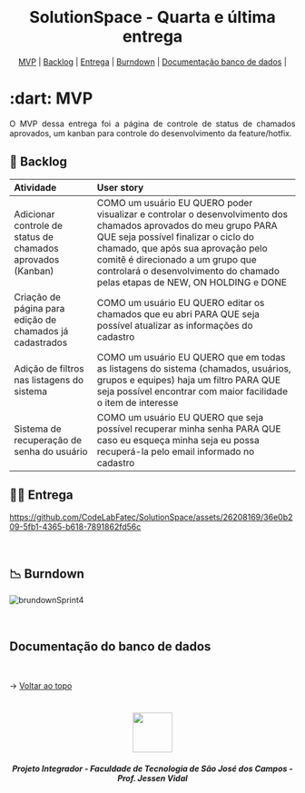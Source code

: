 
<br id="topo">
 
<h1 align="center">SolutionSpace - Quarta e última entrega</h1>

<p align="center">
    <a href="#mvp">MVP</a> | 
    <a href="#backlog">Backlog</a> |
    <a href="#entrega">Entrega</a> | 
    <a href="#burndown">Burndown</a> | 
    <a href="#banco">Documentação banco de dados</a> |
</p>
<span id="mvp">
 
<h1> :dart: MVP </h1>
<p align="justify">O MVP dessa entrega foi a página de controle de status de chamados aprovados, um kanban para controle do desenvolvimento da feature/hotfix.</p>
  
<span id="backlog">

## 📌 Backlog

| Atividade | User story |
| :---- | :---- |
|   Adicionar controle de status de chamados aprovados (Kanban)   |   COMO um usuário EU QUERO poder visualizar e controlar o desenvolvimento dos chamados aprovados do meu grupo PARA QUE seja possível finalizar o ciclo do chamado, que após sua aprovação pelo comitê é direcionado a um grupo que controlará o desenvolvimento do chamado pelas etapas de NEW, ON HOLDING e DONE |
|   Criação de página para edição de chamados já cadastrados   |   COMO um usuário EU QUERO editar os chamados que eu abri PARA QUE seja possível atualizar as informações do cadastro |
|   Adição de filtros nas listagens do sistema   |   COMO um usuário EU QUERO que em todas as listagens do sistema (chamados, usuários, grupos e equipes) haja um filtro PARA QUE seja possível encontrar com maior facilidade o item de interesse |
|   Sistema de recuperação de senha do usuário   |   COMO um usuário EU QUERO que seja possível recuperar minha senha PARA QUE caso eu esqueça minha seja eu possa recuperá-la pelo email informado no cadastro |

<span id="entrega">
 
## 👩‍💻 Entrega
<p align="center"></p>

https://github.com/CodeLabFatec/SolutionSpace/assets/26208169/36e0b209-5fb1-4365-b618-7891862fd56c


<br />

<span id="burndown">

## 📉  Burndown
![brundownSprint4](https://github.com/CodeLabFatec/SolutionSpace/assets/26208169/af080fe8-8f36-4a74-b7de-cf401140484e)

<br>  

<span id="banco">

## Documentação do banco de dados



<br>


  → [Voltar ao topo](#topo)
<h1 align="center"> <img src = "https://fatecsjc-prd.azurewebsites.net/images/logo/fatecsjc_400x192.png" height="70"  align="auto">
<h5 align="center"> Projeto Integrador - Faculdade de Tecnologia de São José dos Campos - Prof. Jessen Vidal </h5>
